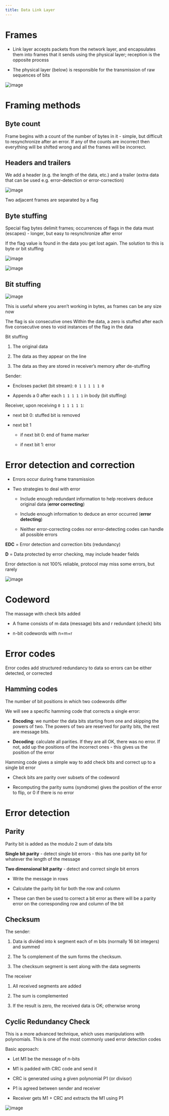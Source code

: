 ```yaml
---
title: Data Link Layer
---
```


# Frames

- Link layer accepts packets from the network layer, and encapsulates
  them into frames that it sends using the physical layer; reception
  is the opposite process

- The physical layer (below) is responsible for the transmission of
  raw sequences of bits

![image](/img/Year_2/Networks_and_Systems/Networks/Data_Link/frame.png)

# Framing methods

## Byte count

Frame begins with a count of the number of bytes in it - simple, but
difficult to resynchronize after an error. If any of the counts are
incorrect then everything will be shifted wrong and all the frames will
be incorrect.

## Headers and trailers

We add a header (e.g. the length of the data, etc.) and a trailer (extra
data that can be used e.g. error-detection or error-correction)

![image](/img/Year_2/Networks_and_Systems/Networks/Data_Link/flag.png)

Two adjacent frames are separated by a flag

## Byte stuffing

Special flag bytes delimit frames; occurrences of flags in the data must
(escapes) - longer, but easy to resynchronize after error

If the flag value is found in the data you get lost again. The solution
to this is byte or bit stuffing

![image](/img/Year_2/Networks_and_Systems/Networks/Data_Link/byte_stuffing.png)

![image](/img/Year_2/Networks_and_Systems/Networks/Data_Link/byte_stuffing1.png)

## Bit stuffing

![image](/img/Year_2/Networks_and_Systems/Networks/Data_Link/bit_stuffing.png)

This is useful where you aren’t working in bytes, as frames can be any
size now

The flag is six consecutive ones Within the data, a zero is stuffed
after each five consecutive ones to void instances of the flag in the
data

Bit stuffing

1.  The original data

2.  The data as they appear on the line

3.  The data as they are stored in receiver’s memory after de-stuffing

Sender:

- Encloses packet (bit stream): `0 1 1 1 1 1 0`

- Appends a 0 after each `1 1 1 1 1` in body (bit stuffing)

Receiver, upon receiving `0 1 1 1 1 1`:

- next bit 0: stuffed bit is removed

- next bit 1

  - if next bit 0: end of frame marker

  - if next bit 1: error

# Error detection and correction

- Errors occur during frame transmission

- Two strategies to deal with error

  - Include enough redundant information to help receivers deduce
    original data (**error correcting**)

  - Include enough information to deduce an error occurred (**error
    detecting**)

  - Neither error-correcting codes nor error-detecting codes can
    handle all possible errors

**EDC** = Error detection and correction bits (redundancy)

**D** = Data protected by error checking, may include header fields

Error detection is not 100% reliable, protocol may miss some errors, but
rarely

![image](/img/Year_2/Networks_and_Systems/Networks/Data_Link/EDC.png)

# Codeword

<Definition name="Codeword">
The massage with check bits added
</Definition>

- A frame consists of m data (message) bits and r redundant (check)
  bits

- n-bit codewords with n=m+r

# Error codes

Error codes add structured redundancy to data so errors can be either
detected, or corrected

## Hamming codes

<Definition name="Hamming distance">
The number of bit positions in which two codewords differ
</Definition>

We will see a specific hamming code that corrects a single error:

- **Encoding**: we number the data bits starting from one and skipping
  the powers of two. The powers of two are reserved for parity bits,
  the rest are message bits.

- **Decoding**: calculate all parities. If they are all OK, there was
  no error. If not, add up the positions of the incorrect ones - this
  gives us the position of the error

Hamming code gives a simple way to add check bits and correct up to a
single bit error

- Check bits are parity over subsets of the codeword

- Recomputing the parity sums (syndrome) gives the position of the
  error to flip, or 0 if there is no error

# Error detection

## Parity

Parity bit is added as the modulo 2 sum of data bits

**Single bit parity** - detect single bit errors - this has one parity
bit for whatever the length of the message

**Two dimensional bit parity** - detect and correct single bit errors

- Write the message in rows

- Calculate the parity bit for both the row and column

- These can then be used to correct a bit error as there will be a
  parity error on the corresponding row and column of the bit

## Checksum

The sender:

1.  Data is divided into k segment each of m bits (normally 16 bit
    integers) and summed

2.  The 1s complement of the sum forms the checksum.

3.  The checksum segment is sent along with the data segments

The receiver

1.  All received segments are added

2.  The sum is complemented

3.  If the result is zero, the received data is OK; otherwise wrong

## Cyclic Redundancy Check

This is a more advanced technique, which uses manipulations with
polynomials. This is one of the most commonly used error detection
codes

Basic approach:

- Let M1 be the message of n-bits

- M1 is padded with CRC code and send it

- CRC is generated using a given polynomial P1 (or divisor)

- P1 is agreed between sender and receiver

- Receiver gets M1 + CRC and extracts the M1 using P1

![image](/img/Year_2/Networks_and_Systems/Networks/Data_Link/CRC.png)
